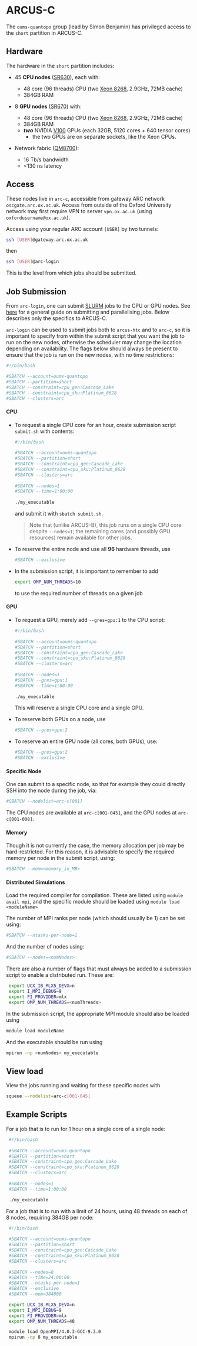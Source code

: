 ARCUS-C
=============

The `oums-quantopo` group (lead by Simon Benjamin) has privileged access to the `short` partition in ARCUS-C.

## Hardware

The hardware in the `short` partition includes:

- 45 **CPU nodes** ([SR630](https://lenovopress.com/lp0643.pdf)), each with:
  * 48 core (96 threads) CPU (two [Xeon 8268](https://ark.intel.com/content/www/us/en/ark/products/192481/intel-xeon-platinum-8268-processor-35-75m-cache-2-90-ghz.html), 2.9GHz, 72MB cache)
  * 384GB RAM
 
- 8 **GPU nodes** ([SR670](https://lenovopress.com/lp0923.pdf)) with:
  * 48 core (96 threads) CPU (two [Xeon 8268](https://ark.intel.com/content/www/us/en/ark/products/192481/intel-xeon-platinum-8268-processor-35-75m-cache-2-90-ghz.html), 2.9GHz, 72MB cache)
  * 384GB RAM
  * ***two*** NVIDIA [V100](https://images.nvidia.com/content/technologies/volta/pdf/tesla-volta-v100-datasheet-letter-fnl-web.pdf) GPUs (each 32GB, 5120 cores + 640 tensor cores)
    - the two GPUs are on separate sockets, like the Xeon CPUs.
   
- Network fabric ([QM8700](https://www.mellanox.com/products/infiniband-switches/QM8700)):
  * 16 Tb/s bandwidth
  * <130 ns latency
 
 
## Access

These nodes live in `arc-c`, accessible from gateway ARC network `oscgate.arc.ox.ac.uk`. Access from outside of the Oxford University network may first require VPN to server `vpn.ox.ac.uk` (using `oxfordusername@ox.ac.uk`). 

Access using your regular ARC account `[USER]` by two tunnels:

```bash
ssh [USER]@gateway.arc.ox.ac.uk
```
then
```bash
ssh [USER]@arc-login
```

This is the level from which jobs should be submitted. 

## Job Submission

From `arc-login`, one can submit [SLURM](https://slurm.schedmd.com/documentation.html) jobs to the CPU or GPU nodes. See [here](slurmguide.md) for a general guide on submitting and parallelising jobs. Below describes only the specifics to ARCUS-C.

`arc-login` can be used to submit jobs both to `arcus-htc` and to `arc-c`, so it is important to specify from within the submit script that you want the job to run on the new nodes, otherwise the scheduler may change the location depending on availability. The flags below should always be present to ensure that the job is run on the new nodes, with no time restrictions:

  ```bash
  #!/bin/bash

  #SBATCH --account=oums-quantopo
  #SBATCH --partition=short
  #SBATCH --constraint=cpu_gen:Cascade_Lake
  #SBATCH --constraint=cpu_sku:Platinum_8628
  #SBATCH --clusters=arc 
  ```



#### CPU

- To request a single CPU core for an hour, create submission script `submit.sh` with contents:
  ```bash
  #!/bin/bash
   
  #SBATCH --account=oums-quantopo
  #SBATCH --partition=short
  #SBATCH --constraint=cpu_gen:Cascade_Lake
  #SBATCH --constraint=cpu_sku:Platinum_8628
  #SBATCH --clusters=arc 
   
  #SBATCH --nodes=1
  #SBATCH --time=1:00:00
   
  ./my_executable
  ```
  and submit it with `sbatch submit.sh`.
  > Note that (unlike ARCUS-B), this job runs on a single CPU core despite `--nodes=1`; the remaining cores (and possibly GPU resources) remain available for other jobs.

- To reserve the entire node and use all **96** hardware threads, use 
  ```bash
  #SBATCH --exclusive
  ```

- In the submission script, it is important to remember to add
  ```bash
  export OMP_NUM_THREADS=10
  ``` 
  to use the required number of threads on a given job

#### GPU

- To request a GPU, merely add `--gres=gpu:1` to the CPU script:
  ```bash
  #!/bin/bash
   
  #SBATCH --account=oums-quantopo
  #SBATCH --partition=short
  #SBATCH --constraint=cpu_gen:Cascade_Lake
  #SBATCH --constraint=cpu_sku:Platinum_8628
  #SBATCH --clusters=arc 
   
  #SBATCH --nodes=1
  #SBATCH --gres=gpu:1
  #SBATCH --time=1:00:00
   
  ./my_executable
  ```
  This will reserve a single CPU core and a single GPU.

- To reserve both GPUs on a node, use 
  ```bash
  #SBATCH --gres=gpu:2
  ```

- To reserve an entire GPU node (all cores, both GPUs), use:
  ```bash
  #SBATCH --gres=gpu:2
  #SBATCH --exclusive
  ```
 

#### Specific Node

One can submit to a specific node, so that for example they could directly SSH into the node during the job, via:
 ```bash
 #SBATCH --nodelist=arc-c[001]
 ```
The CPU nodes are available at `arc-c[001-045]`, and the GPU nodes at `arc-c[001-008]`. 


#### Memory

Though it is not currently the case, the memory allocation per job may be hard-restricted. For this reason, it is advisable to specify the required memory per node in the submit script, using:

 ```bash
 #SBATCH --mem=<memory_in_MB>
 ```

#### Distributed Simulations

Load the required compiler for compilation. These are listed using `module avail mpi`, and the specific module should be loaded using `module load <moduleName>`

The number of MPI ranks per node (which should usually be 1) can be set using:
 ```bash
 #SBATCH --ntasks-per-node=1
 ```

And the number of nodes using:
 ```bash
 #SBATCH --nodes=<numNodes>
 ```

There are also a number of flags that must always be added to a submission script to enable a distributed run. These are:

 ```bash
  export UCX_IB_MLX5_DEVX=n
  export I_MPI_DEBUG=9
  export FI_PROVIDER=mlx
  export OMP_NUM_THREADS=<numThreads>
 ```

In the submission script, the appropriate MPI module should also be loaded using 
 ```bash
 module load moduleName
 ```
 And the executable should be run using
 ```bash
 mpirun -np <numNodes> my_executable
 ```
 
## View load

View the jobs running and waiting for these specific nodes with

```bash
squeue --nodelist=arc-c[001-045]
```

## Example Scripts
 
For a job that is to run for 1 hour on a single core of a single node:

 ```bash
  #!/bin/bash
   
  #SBATCH --account=oums-quantopo
  #SBATCH --partition=short
  #SBATCH --constraint=cpu_gen:Cascade_Lake
  #SBATCH --constraint=cpu_sku:Platinum_8628
  #SBATCH --clusters=arc 
   
  #SBATCH --nodes=1
  #SBATCH --time=1:00:00

  ./my_executable
  ```

For a job that is to run with a limit of 24 hours, using 48 threads on each of 8 nodes, requiring 384GB per node:

 ```bash
  #!/bin/bash
   
  #SBATCH --account=oums-quantopo
  #SBATCH --partition=short
  #SBATCH --constraint=cpu_gen:Cascade_Lake
  #SBATCH --constraint=cpu_sku:Platinum_8628
  #SBATCH --clusters=arc 
   
  #SBATCH --nodes=8
  #SBATCH --time=24:00:00
  #SBATCH --ntasks-per-node=1
  #SBATCH --exclusive
  #SBATCH --mem=384000

  export UCX_IB_MLX5_DEVX=n
  export I_MPI_DEBUG=9
  export FI_PROVIDER=mlx
  export OMP_NUM_THREADS=48

  module load OpenMPI/4.0.3-GCC-9.3.0
  mpirun -np 8 my_executable
  ```

